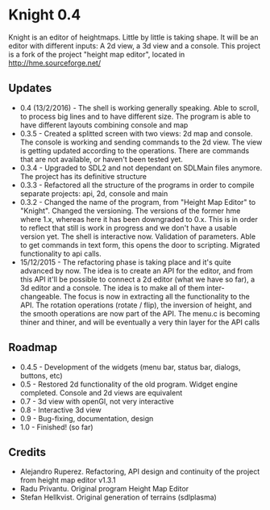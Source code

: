 # Knight 0.4

Knight is an editor of heightmaps. Little by little is taking shape. It will be an editor with different inputs:
A 2d view, a 3d view and a console. This project is a fork of the project "height map editor", located in http://hme.sourceforge.net/

Updates
-------
* 0.4 (13/2/2016) - The shell is working generally speaking. Able to scroll, to process big lines and to have different size. The program is able
to have different layouts combining console and map
* 0.3.5 - Created a splitted screen with two views: 2d map and console. The console is working and sending commands to the 2d view. The view is getting updated according to the operations. There are commands that are not available, or haven't been tested yet. 
* 0.3.4 - Upgraded to SDL2 and not dependant on SDLMain files anymore. The project has its definitive structure
* 0.3.3 - Refactored all the structure of the programs in order to compile separate projects: api, 2d, console and main
* 0.3.2 - Changed the name of the program, from "Height Map Editor" to "Knight". Changed the versioning. The versions of the former hme where 1.x,
whereas here it has been downgraded to 0.x. This is in order to reflect that still is work in progress and we don't have a usable version yet. The shell 
is interactive now. Validation of parameters. Able to get commands in text form, this opens the door to scripting. Migrated functionality to api calls.
* 15/12/2015 - The refactoring phase is taking place and it's quite advanced by now. The idea is to create an API for the editor, and from this API
it'll be possible to connect a 2d editor (what we have so far), a 3d editor and a console. The idea is to make all of them inter-changeable. The
focus is now in extracting all the functionality to the API. The rotation operations (rotate / flip), the inversion of height, and the smooth
operations are now part of the API. The menu.c is becoming thiner and thiner, and will be eventually a very thin layer for the API calls

Roadmap
-------
* 0.4.5 - Development of the widgets (menu bar, status bar, dialogs, buttons, etc)
* 0.5 - Restored 2d functionality of the old program. Widget engine completed. Console and 2d views are equivalent
* 0.7 - 3d view with openGl, not very interactive
* 0.8 - Interactive 3d view
* 0.9 - Bug-fixing, documentation, design
* 1.0 - Finished! (so far)

Credits
-------
* Alejandro Ruperez. Refactoring, API design and continuity of the project from height map editor v1.3.1
* Radu Privantu. Original program Height Map Editor
* Stefan Hellkvist. Original generation of terrains (sdlplasma)
